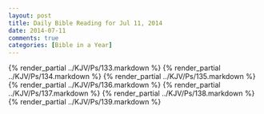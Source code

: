 ```yaml
---
layout: post
title: Daily Bible Reading for Jul 11, 2014
date: 2014-07-11
comments: true
categories: [Bible in a Year]
---
```

{% render_partial ../KJV/Ps/133.markdown %}
{% render_partial ../KJV/Ps/134.markdown %}
{% render_partial ../KJV/Ps/135.markdown %}
{% render_partial ../KJV/Ps/136.markdown %}
{% render_partial ../KJV/Ps/137.markdown %}
{% render_partial ../KJV/Ps/138.markdown %}
{% render_partial ../KJV/Ps/139.markdown %}
